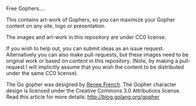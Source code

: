 Free Gophers....

This contains art-work of Gophers, so you can maximize your Gopher content
on any site, logo or presentation.

The images and art-work in this repository are under CC0 license.

If you wish to help out, you can submit ideas as an issue request. Alternatively
you can also make pull-requests, but these images need to be original work or
based on content in this repository. (Note, by making a pull-request I will
implicitly assume that you wish the content to be distributed under the
same CC0 license).

The Go gopher was designed by [Renee French](http://reneefrench.blogspot.com/).
The Gopher character design is licensed under the Creative Commons 3.0 Attributions license. Read this article for more details: http://blog.golang.org/gopher